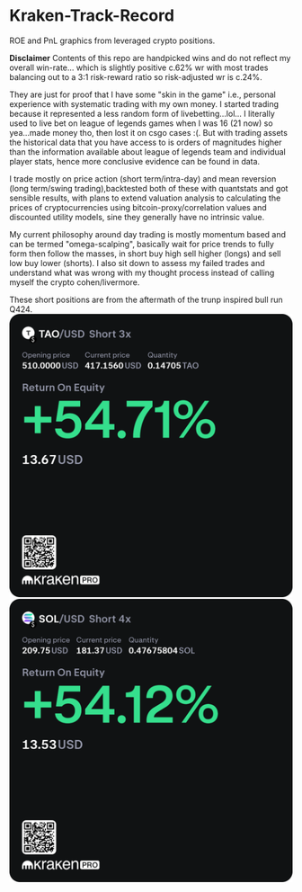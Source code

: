 # Kraken-Track-Record

ROE and PnL graphics from leveraged crypto positions.

**Disclaimer** Contents of this repo are handpicked wins and do not reflect my overall win-rate... which is slightly positive c.62% wr with most trades balancing out to a 3:1 risk-reward ratio so risk-adjusted wr is c.24%.

They are just for proof that I have some "skin in the game" i.e., personal experience with systematic trading with my own money.
I started trading because it represented a less random form of livebetting...lol... I literally used to live bet on league of legends games when I was 16 (21 now) so yea...made money tho, then lost it on csgo cases :(.
But with trading assets the historical data that you have access to is orders of magnitudes higher than the information available about league of legends team and individual player stats, hence more conclusive evidence can be found in data.


I trade mostly on price action (short term/intra-day) and mean reversion (long term/swing trading),backtested both of these with quantstats and got sensible results, with plans to extend valuation analysis to calculating the prices of cryptocurrencies using bitcoin-proxy/correlation values and discounted utility models, sine they generally have no intrinsic value.


My current philosophy around day trading is mostly momentum based and can be termed "omega-scalping", basically wait for price trends to fully form then follow the masses, in short buy high sell higher (longs) and sell low buy lower (shorts). I also sit down to assess my failed trades and understand what was wrong with my thought process instead of calling myself the crypto cohen/livermore.

These short positions are from the aftermath of the trunp inspired bull run Q424.
![TAO Short ROE](https://github.com/ayodeji-0/Kraken-Track-Record/blob/main/KrakenPro_Position_TAO_USD_short_2024-12-20%20(1).png)
![SOL Short ROE](https://github.com/ayodeji-0/Kraken-Track-Record/blob/main/KrakenPro_Position_SOL_USD_short_2024-12-20%20(1).png)
